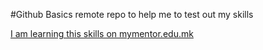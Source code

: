 #Github Basics
remote repo to help me to test out my skills 

[I am learning this skills on mymentor.edu.mk](http://www.mymentor.edu.mk)
